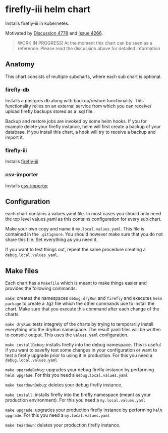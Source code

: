 # firefly-iii helm chart

Installs firefly-iii in kubernetes.

Motivated by [Discussion 4778](https://github.com/firefly-iii/firefly-iii/discussions/4778) and [Issue 4266](https://github.com/firefly-iii/firefly-iii/issues/4266).

> WORK IN PROGRESS!
> At the moment this chart can be seen as a reference. 
> Please read the discussion above for detailed information


## Anatomy
This chart consists of multiple subcharts, where each sub chart is optional.

### firefly-db
Installs a postgres db along with backup/restore functionality.
This functionality relies on an external service from which you can receive/ upload firefly backups stored as a .sql file.

Backup and restore jobs are invoked by some helm hooks. If you for example delete your firefly instance, helm will first create a backup of your database. If you install this chart, a hook will try to receive a backup and import it.

### firefly-iii
Installs [firefly-iii](https://github.com/firefly-iii/firefly-iii)

### csv-importer
Installs [csv-importer](https://github.com/firefly-iii/csv-importer)

## Configuration
each chart contains a values.yaml file. In most cases you should only need the top level values.yaml as this contains configuration for every sub chart.

Make your own copy and name it `my.local.values.yaml`. This file is contained in the `.gitignore`. You should however make sure that you do not share this file.
Set everything as you need it.

If you want to test things out, repeat the same procedure creating a `debug.local.values.yaml`.

## Make files
Each chart has a `Makefile` which is meant to make things easier and provides the following commands:

`make`: creates the namespaces `debug`, `dryRun` and `firefly` and executes `helm package` to create a .tgz file which the other commands use to install the chart. Make sure that you execute this command after each change of the charts.

`make dryRun`: tests integrety of the charts by trying to temporarily install everything into the dryRun namespace. The result yaml files will be written to console output. This uses the `values.yaml` configuration.

`make installDebug`: installs firefly into the debug namespace. This is useful if you want to savefly test some changes in your configuration or want to test a firefly upgrade prior to using it in production. For this you need a `debug.local.values.yaml`

`make upgradeDebug`: upgrades your debug firefly instance by performing `helm upgrade`. For this you need a `debug.local.values.yaml`

`make teardownDebug`: deletes your debug firefly instance.

`make install`: installs firefly into the firefly namespace (meant as your production environment). For this you need a `my.local.values.yaml`

`make upgrade`: upgrades your production firefly instance by performing `helm upgrade`. For this you need a `my.local.values.yaml`

`make teardown`: deletes your production firefly instance.
